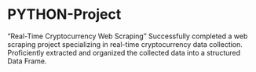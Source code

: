 # PYTHON-Project
“Real-Time Cryptocurrency Web Scraping”
Successfully completed a web scraping project specializing in real-time cryptocurrency data collection.
Proficiently extracted and organized the collected data into a structured Data Frame.

